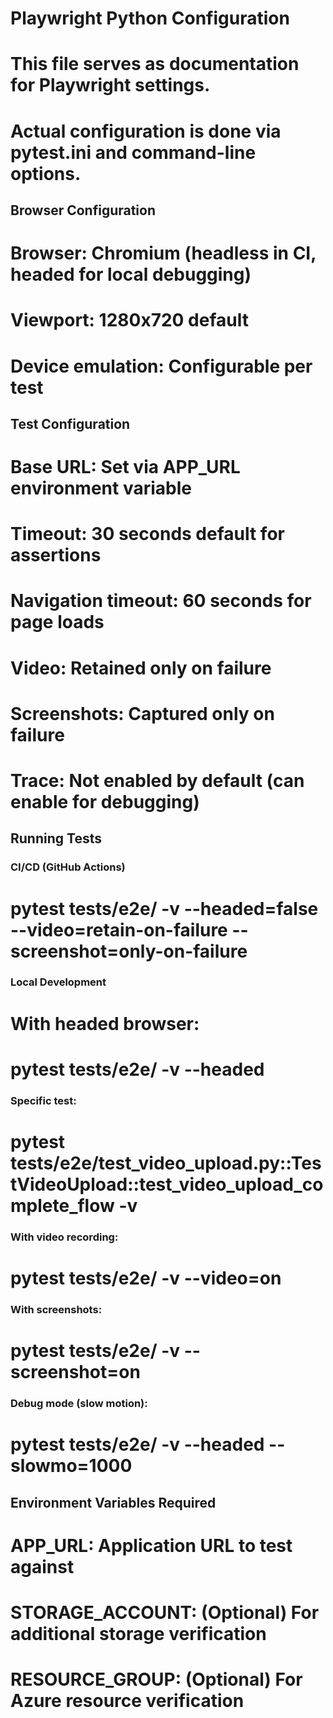 # Playwright Python Configuration

# This file serves as documentation for Playwright settings.
# Actual configuration is done via pytest.ini and command-line options.

## Browser Configuration
# Browser: Chromium (headless in CI, headed for local debugging)
# Viewport: 1280x720 default
# Device emulation: Configurable per test

## Test Configuration
# Base URL: Set via APP_URL environment variable
# Timeout: 30 seconds default for assertions
# Navigation timeout: 60 seconds for page loads
# Video: Retained only on failure
# Screenshots: Captured only on failure
# Trace: Not enabled by default (can enable for debugging)

## Running Tests

### CI/CD (GitHub Actions)
# pytest tests/e2e/ -v --headed=false --video=retain-on-failure --screenshot=only-on-failure

### Local Development
# With headed browser:
# pytest tests/e2e/ -v --headed

### Specific test:
# pytest tests/e2e/test_video_upload.py::TestVideoUpload::test_video_upload_complete_flow -v

### With video recording:
# pytest tests/e2e/ -v --video=on

### With screenshots:
# pytest tests/e2e/ -v --screenshot=on

### Debug mode (slow motion):
# pytest tests/e2e/ -v --headed --slowmo=1000

## Environment Variables Required
# APP_URL: Application URL to test against
# STORAGE_ACCOUNT: (Optional) For additional storage verification
# RESOURCE_GROUP: (Optional) For Azure resource verification

